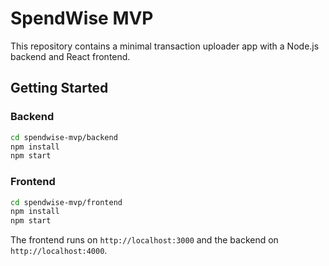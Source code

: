 # SpendWise MVP

This repository contains a minimal transaction uploader app with a Node.js backend and React frontend.

## Getting Started

### Backend

```bash
cd spendwise-mvp/backend
npm install
npm start
```

### Frontend

```bash
cd spendwise-mvp/frontend
npm install
npm start
```

The frontend runs on `http://localhost:3000` and the backend on `http://localhost:4000`.
